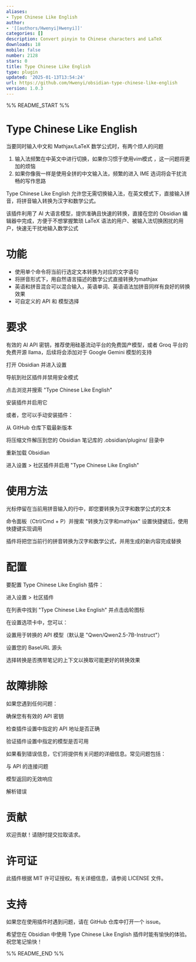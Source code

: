 ```yaml
---
aliases:
- Type Chinese Like English
author:
- '[[authors/Hwenyi|Hwenyi]]'
categories: []
description: Convert pinyin to Chinese characters and LaTeX
downloads: 18
mobile: false
number: 2128
stars: 0
title: Type Chinese Like English
type: plugin
updated: '2025-01-13T13:54:24'
url: https://github.com/Hwenyi/obsidian-type-chinese-like-english
version: 1.0.3
---
```


%% README_START %%

# Type Chinese Like English

当要同时输入中文和 Mathjax/LaTeX 数学公式时，有两个烦人的问题

1. 输入法频繁在中英文中进行切换，如果你习惯于使用vim模式 ，这一问题将更加的烦恼
2. 如果你像我一样是使用全拼的中文输入法，频繁的进入 IME 选词将会干扰流畅的写作思路

Type Chinese Like English 允许您无需切换输入法，在英文模式下，直接输入拼音，将拼音输入转换为汉字和数学公式。

该插件利用了 AI 大语言模型，提供准确且快速的转换，直接在您的 Obsidian 编辑器中完成，方便于不想掌握繁琐 LaTeX 语法的用户、被输入法切换困扰的用户，快速无干扰地输入数学公式

# 功能

- 使用单个命令将当前行选定文本转换为对应的文字语句
- 将拼音形式下，用自然语言描述的数学公式直接转换为mathjax
- 英语和拼音混合可以混合输入，英语单词、英语语法加拼音同样有良好的转换效果
- 可自定义的 API 和 模型选择

# 要求

有效的 AI API 密钥，推荐使用硅基流动平台的免费国产模型，或者 Groq 平台的免费开源 llama，后续将会添加对于 Google Gemini 模型的支持

打开 Obsidian 并进入设置

导航到社区插件并禁用安全模式

点击浏览并搜索 "Type Chinese Like English"

安装插件并启用它

或者，您可以手动安装插件：

从 GitHub 仓库下载最新版本

将压缩文件解压到您的 Obsidian 笔记库的 .obsidian/plugins/ 目录中

重新加载 Obsidian

进入设置 > 社区插件并启用 "Type Chinese Like English"

# 使用方法

光标停留在当前用拼音输入的行中，即您要转换为汉字和数学公式的文本

命令面板（Ctrl/Cmd + P）并搜索 "转换为汉字和mathjax" 设置快捷键后，使用快捷键实现调用

插件将把您当前行的拼音转换为汉字和数学公式，并用生成的新内容完成替换

# 配置

要配置 Type Chinese Like English 插件：

进入设置 > 社区插件

在列表中找到 "Type Chinese Like English" 并点击齿轮图标

在设置选项卡中，您可以：

设置用于转换的 API 模型（默认是 "Qwen/Qwen2.5-7B-Instruct"）

设置您的 BaseURL 源头

选择转换是否携带笔记的上下文以换取可能更好的转换效果

# 故障排除

如果您遇到任何问题：

确保您有有效的 API 密钥

检查插件设置中指定的 API 地址是否正确

验证插件设置中指定的模型是否可用

如果看到错误信息，它们将提供有关问题的详细信息。常见问题包括：

与 API 的连接问题

模型返回的无效响应

解析错误

# 贡献

欢迎贡献！请随时提交拉取请求。

# 许可证

此插件根据 MIT 许可证授权。有关详细信息，请参阅 LICENSE 文件。

# 支持

如果您在使用插件时遇到问题，请在 GitHub 仓库中打开一个 issue。

希望您在 Obsidian 中使用 Type Chinese Like English 插件时能有愉快的体验。祝您笔记愉快！


%% README_END %%